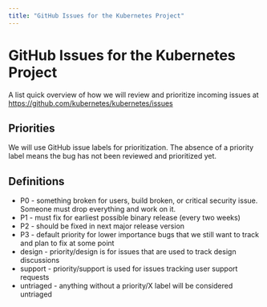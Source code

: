 ```yaml
---
title: "GitHub Issues for the Kubernetes Project"
---
```


GitHub Issues for the Kubernetes Project
========================================

A list quick overview of how we will review and prioritize incoming issues at https://github.com/kubernetes/kubernetes/issues

Priorities
----------

We will use GitHub issue labels for prioritization.  The absence of a priority label means the bug has not been reviewed and prioritized yet.

Definitions
-----------
* P0 - something broken for users, build broken, or critical security issue.  Someone must drop everything and work on it.
* P1 - must fix for earliest possible binary release (every two weeks)
* P2 - should be fixed in next major release version
* P3 - default priority for lower importance bugs that we still want to track and plan to fix at some point
* design - priority/design is for issues that are used to track design discussions
* support - priority/support is used for issues tracking user support requests
* untriaged - anything without a priority/X label will be considered untriaged



